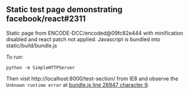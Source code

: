 Static test page demonstrating facebook/react#2311
--------------------------------------------------

Static page from ENCODE-DCC/encoded@09fc82e444 with minification disabled and react patch not applied. Javascript is bundled into static/build/bundle.js

To run:

    python -m SimpleHTTPServer

Then visit http://localhost:8000/test-section/ from IE8 and observe the `Unknown runtime error` at [bundle.js line 26947 character 9](static/build/bundle.js#L26947).
